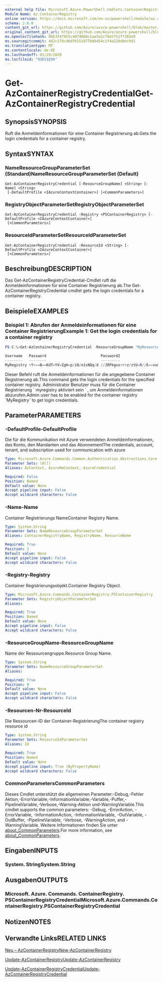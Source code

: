 ```yaml
---
external help file: Microsoft.Azure.PowerShell.Cmdlets.ContainerRegistry.dll-Help.xml
Module Name: Az.ContainerRegistry
online version: https://docs.microsoft.com/en-us/powershell/module/az.containerregistry/get-azcontainerregistrycredential
schema: 2.0.0
content_git_url: https://github.com/Azure/azure-powershell/blob/master/src/ContainerRegistry/ContainerRegistry/help/Get-AzContainerRegistryCredential.md
original_content_git_url: https://github.com/Azure/azure-powershell/blob/master/src/ContainerRegistry/ContainerRegistry/help/Get-AzContainerRegistryCredential.md
ms.openlocfilehash: 89b3f47953c4074088c1ae5e2cf8e5f51ff383e9
ms.sourcegitcommit: 4d2c178cd6df9151877b08d54c1f4a228dbec9d1
ms.translationtype: MT
ms.contentlocale: de-DE
ms.lasthandoff: 01/29/2020
ms.locfileid: "93651836"
---
```

# <span data-ttu-id="d99e2-101">Get-AzContainerRegistryCredential</span><span class="sxs-lookup"><span data-stu-id="d99e2-101">Get-AzContainerRegistryCredential</span></span>

## <span data-ttu-id="d99e2-102">Synopsis</span><span class="sxs-lookup"><span data-stu-id="d99e2-102">SYNOPSIS</span></span>
<span data-ttu-id="d99e2-103">Ruft die Anmeldeinformationen für eine Container Registrierung ab.</span><span class="sxs-lookup"><span data-stu-id="d99e2-103">Gets the login credentials for a container registry.</span></span>

## <span data-ttu-id="d99e2-104">Syntax</span><span class="sxs-lookup"><span data-stu-id="d99e2-104">SYNTAX</span></span>

### <span data-ttu-id="d99e2-105">NameResourceGroupParameterSet (Standard)</span><span class="sxs-lookup"><span data-stu-id="d99e2-105">NameResourceGroupParameterSet (Default)</span></span>
```
Get-AzContainerRegistryCredential [-ResourceGroupName] <String> [-Name] <String>
 [-DefaultProfile <IAzureContextContainer>] [<CommonParameters>]
```

### <span data-ttu-id="d99e2-106">RegistryObjectParameterSet</span><span class="sxs-lookup"><span data-stu-id="d99e2-106">RegistryObjectParameterSet</span></span>
```
Get-AzContainerRegistryCredential -Registry <PSContainerRegistry> [-DefaultProfile <IAzureContextContainer>]
 [<CommonParameters>]
```

### <span data-ttu-id="d99e2-107">ResourceIdParameterSet</span><span class="sxs-lookup"><span data-stu-id="d99e2-107">ResourceIdParameterSet</span></span>
```
Get-AzContainerRegistryCredential -ResourceId <String> [-DefaultProfile <IAzureContextContainer>]
 [<CommonParameters>]
```

## <span data-ttu-id="d99e2-108">Beschreibung</span><span class="sxs-lookup"><span data-stu-id="d99e2-108">DESCRIPTION</span></span>
<span data-ttu-id="d99e2-109">Das Get-AzContainerRegistryCredential-Cmdlet ruft die Anmeldeinformationen für eine Container Registrierung ab.</span><span class="sxs-lookup"><span data-stu-id="d99e2-109">The Get-AzContainerRegistryCredential cmdlet gets the login credentials for a container registry.</span></span>

## <span data-ttu-id="d99e2-110">Beispiele</span><span class="sxs-lookup"><span data-stu-id="d99e2-110">EXAMPLES</span></span>

### <span data-ttu-id="d99e2-111">Beispiel 1: Abrufen der Anmeldeinformationen für eine Container Registrierung</span><span class="sxs-lookup"><span data-stu-id="d99e2-111">Example 1: Get the login credentials for a container registry</span></span>
```powershell
PS C:\>Get-AzContainerRegistryCredential -ResourceGroupName "MyResourceGroup" -Name "MyRegistry"

Username   Password                         Password2
--------   --------                         ---------
MyRegistry +Y+==B==KdT=YV=ZgH=p/zQ/e1sNQq/d //JRPkgxx+r+z/ztU=R//E==vum=pRKL
```

<span data-ttu-id="d99e2-112">Dieser Befehl ruft die Anmeldeinformationen für die angegebene Container Registrierung ab.</span><span class="sxs-lookup"><span data-stu-id="d99e2-112">This command gets the login credentials for the specified container registry.</span></span>
<span data-ttu-id="d99e2-113">Administrator Benutzer muss für die Container Registrierung \` myregistry aktiviert sein \` , um Anmeldeinformationen abzurufen.</span><span class="sxs-lookup"><span data-stu-id="d99e2-113">Admin user has to be enabled for the container registry \`MyRegistry\` to get login credentials.</span></span>

## <span data-ttu-id="d99e2-114">Parameter</span><span class="sxs-lookup"><span data-stu-id="d99e2-114">PARAMETERS</span></span>

### <span data-ttu-id="d99e2-115">-DefaultProfile</span><span class="sxs-lookup"><span data-stu-id="d99e2-115">-DefaultProfile</span></span>
<span data-ttu-id="d99e2-116">Die für die Kommunikation mit Azure verwendeten Anmeldeinformationen, das Konto, den Mandanten und das Abonnement</span><span class="sxs-lookup"><span data-stu-id="d99e2-116">The credentials, account, tenant, and subscription used for communication with azure</span></span>

```yaml
Type: Microsoft.Azure.Commands.Common.Authentication.Abstractions.Core.IAzureContextContainer
Parameter Sets: (All)
Aliases: AzContext, AzureRmContext, AzureCredential

Required: False
Position: Named
Default value: None
Accept pipeline input: False
Accept wildcard characters: False
```

### <span data-ttu-id="d99e2-117">-Name</span><span class="sxs-lookup"><span data-stu-id="d99e2-117">-Name</span></span>
<span data-ttu-id="d99e2-118">Container Registrierungs Name</span><span class="sxs-lookup"><span data-stu-id="d99e2-118">Container Registry Name.</span></span>

```yaml
Type: System.String
Parameter Sets: NameResourceGroupParameterSet
Aliases: ContainerRegistryName, RegistryName, ResourceName

Required: True
Position: 1
Default value: None
Accept pipeline input: False
Accept wildcard characters: False
```

### <span data-ttu-id="d99e2-119">-Registry</span><span class="sxs-lookup"><span data-stu-id="d99e2-119">-Registry</span></span>
<span data-ttu-id="d99e2-120">Container Registrierungsobjekt.</span><span class="sxs-lookup"><span data-stu-id="d99e2-120">Container Registry Object.</span></span>

```yaml
Type: Microsoft.Azure.Commands.ContainerRegistry.PSContainerRegistry
Parameter Sets: RegistryObjectParameterSet
Aliases:

Required: True
Position: Named
Default value: None
Accept pipeline input: False
Accept wildcard characters: False
```

### <span data-ttu-id="d99e2-121">-ResourceGroupName</span><span class="sxs-lookup"><span data-stu-id="d99e2-121">-ResourceGroupName</span></span>
<span data-ttu-id="d99e2-122">Name der Ressourcengruppe.</span><span class="sxs-lookup"><span data-stu-id="d99e2-122">Resource Group Name.</span></span>

```yaml
Type: System.String
Parameter Sets: NameResourceGroupParameterSet
Aliases:

Required: True
Position: 0
Default value: None
Accept pipeline input: False
Accept wildcard characters: False
```

### <span data-ttu-id="d99e2-123">-Resourcen-Nr</span><span class="sxs-lookup"><span data-stu-id="d99e2-123">-ResourceId</span></span>
<span data-ttu-id="d99e2-124">Die Ressourcen-ID der Container-Registrierung</span><span class="sxs-lookup"><span data-stu-id="d99e2-124">The container registry resource id</span></span>

```yaml
Type: System.String
Parameter Sets: ResourceIdParameterSet
Aliases: Id

Required: True
Position: Named
Default value: None
Accept pipeline input: True (ByPropertyName)
Accept wildcard characters: False
```

### <span data-ttu-id="d99e2-125">CommonParameters</span><span class="sxs-lookup"><span data-stu-id="d99e2-125">CommonParameters</span></span>
<span data-ttu-id="d99e2-126">Dieses Cmdlet unterstützt die allgemeinen Parameter:-Debug,-Fehler Aktion,-ErrorVariable,-InformationVariable,-Variable,-Puffer,-PipelineVariable,-Verbose,-Warning-Aktion und-WarningVariable.</span><span class="sxs-lookup"><span data-stu-id="d99e2-126">This cmdlet supports the common parameters: -Debug, -ErrorAction, -ErrorVariable, -InformationAction, -InformationVariable, -OutVariable, -OutBuffer, -PipelineVariable, -Verbose, -WarningAction, and -WarningVariable.</span></span> <span data-ttu-id="d99e2-127">Weitere Informationen finden Sie unter [about_CommonParameters](https://go.microsoft.com/fwlink/?LinkID=113216).</span><span class="sxs-lookup"><span data-stu-id="d99e2-127">For more information, see [about_CommonParameters](https://go.microsoft.com/fwlink/?LinkID=113216).</span></span>

## <span data-ttu-id="d99e2-128">Eingaben</span><span class="sxs-lookup"><span data-stu-id="d99e2-128">INPUTS</span></span>

### <span data-ttu-id="d99e2-129">System. String</span><span class="sxs-lookup"><span data-stu-id="d99e2-129">System.String</span></span>

## <span data-ttu-id="d99e2-130">Ausgaben</span><span class="sxs-lookup"><span data-stu-id="d99e2-130">OUTPUTS</span></span>

### <span data-ttu-id="d99e2-131">Microsoft. Azure. Commands. ContainerRegistry. PSContainerRegistryCredential</span><span class="sxs-lookup"><span data-stu-id="d99e2-131">Microsoft.Azure.Commands.ContainerRegistry.PSContainerRegistryCredential</span></span>

## <span data-ttu-id="d99e2-132">Notizen</span><span class="sxs-lookup"><span data-stu-id="d99e2-132">NOTES</span></span>

## <span data-ttu-id="d99e2-133">Verwandte Links</span><span class="sxs-lookup"><span data-stu-id="d99e2-133">RELATED LINKS</span></span>

[<span data-ttu-id="d99e2-134">Neu – AzContainerRegistry</span><span class="sxs-lookup"><span data-stu-id="d99e2-134">New-AzContainerRegistry</span></span>](New-AzContainerRegistry.md)

[<span data-ttu-id="d99e2-135">Update-AzContainerRegistry</span><span class="sxs-lookup"><span data-stu-id="d99e2-135">Update-AzContainerRegistry</span></span>](Update-AzContainerRegistry.md)

[<span data-ttu-id="d99e2-136">Update-AzContainerRegistryCredential</span><span class="sxs-lookup"><span data-stu-id="d99e2-136">Update-AzContainerRegistryCredential</span></span>](Update-AzContainerRegistryCredential.md)

